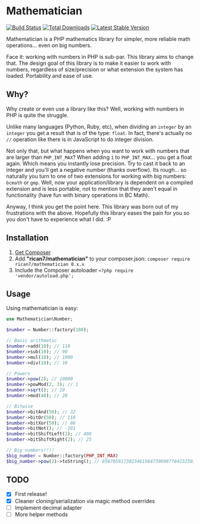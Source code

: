 # Mathematician

[![Build Status](https://travis-ci.org/Rican7/mathematician.svg?branch=master)](https://travis-ci.org/Rican7/mathematician)
[![Total Downloads](https://poser.pugx.org/Rican7/mathematician/downloads.png)](https://packagist.org/packages/Rican7/mathematician)
[![Latest Stable Version](https://poser.pugx.org/Rican7/mathematician/v/stable.png)](https://packagist.org/packages/Rican7/mathematician)

Mathematician is a PHP mathematics library for simpler, more reliable math operations... even on big numbers.

Face it: working with numbers in PHP is sub-par. This library aims to change that. The design goal of this library is to make it easier to work with numbers, regardless of size/precision or what extension the system has loaded. Portability and ease of use.

## Why?

Why create or even use a library like this? Well, working with numbers in PHP is quite the struggle.

Unlike many languages (Python, Ruby, etc), when dividing an `integer` by an `integer` you get a result that is of the type: `float`. In fact, there's actually no `//` operation like there is in JavaScript to do integer division.

Not only that, but what happens when you want to work with numbers that are larger than `PHP_INT_MAX`? When adding `1` to `PHP_INT_MAX`... you get a float again. Which means you instantly lose precision. Try to cast it back to an integer and you'll get a negative number (thanks overflow). Its rough... so naturally you turn to one of two extensions for working with big numbers: `bcmath` or `gmp`. Well, now your application/library is dependent on a compiled extension and is less portable, not to mention that they aren't equal in functionality (have fun with binary operations in BC Math).

Anyway, I think you get the point here. This library was born out of my frustrations with the above. Hopefully this library eases the pain for you so you don't have to experience what I did. :P

## Installation

1. [Get Composer](https://getcomposer.org/)
2. Add **"rican7/mathematician"** to your composer.json: `composer require rican7/mathematician 0.x.x`
3. Include the Composer autoloader `<?php require 'vendor/autoload.php';`

## Usage

Using mathematician is easy:

```php
use Mathematician\Number;

$number = Number::factory(100);

// Basic arithmetic
$number->add(10); // 110
$number->sub(10); // 90
$number->mul(10); // 1000
$number->div(10); // 10

// Powers
$number->pow(2); // 10000
$number->powMod(2, 3); // 1
$number->sqrt(); // 10
$number->mod(40); // 20

// Bitwise
$number->bitAnd(50); // 32
$number->bitOr(50); // 118
$number->bitXor(50); // 86
$number->bitNot(); // -101
$number->bitShiftLeft(2); // 400
$number->bitShiftRight(2); // 25

// Big numbers!!!!
$big_number = Number::factory(PHP_INT_MAX)
$big_number->pow(2)->toString(); // 85070591730234615847396907784232501249
```

## TODO

- [x] First release!
- [x] Cleaner cloning/serialization via magic method overrides
- [ ] Implement decimal adapter
- [ ] More helper methods
